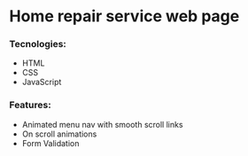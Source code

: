# Home repair service web page

### Tecnologies:
+ HTML
+ CSS
+ JavaScript

### Features:
+ Animated menu nav with smooth scroll links
+ On scroll animations 
+ Form Validation
